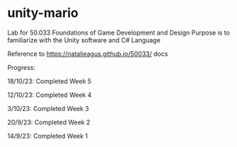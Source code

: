 # unity-mario

Lab for 50.033 Foundations of Game Development and Design
Purpose is to familiarize with the Unity software and C# Language

Reference to https://natalieagus.github.io/50033/ docs



Progress:

18/10/23: Completed Week 5

12/10/23: Completed Week 4

3/10/23: Completed Week 3

20/9/23: Completed Week 2

14/9/23: Completed Week 1
